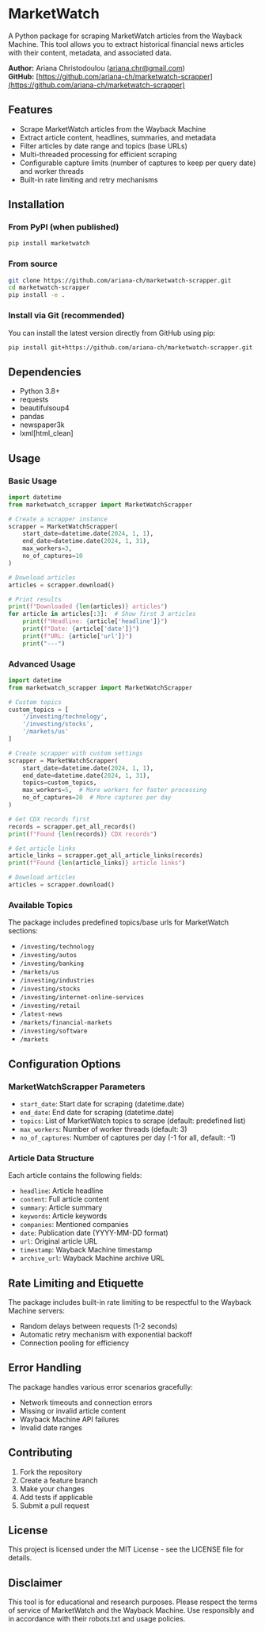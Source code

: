 # MarketWatch

A Python package for scraping MarketWatch articles from the Wayback Machine. This tool allows you to extract historical financial news articles with their content, metadata, and associated data.

**Author:** Ariana Christodoulou (<ariana.chr@gmail.com>)  
**GitHub:** [https://github.com/ariana-ch/marketwatch-scrapper](https://github.com/ariana-ch/marketwatch-scrapper)

## Features

- Scrape MarketWatch articles from the Wayback Machine
- Extract article content, headlines, summaries, and metadata
- Filter articles by date range and topics (base URLs)
- Multi-threaded processing for efficient scraping
- Configurable capture limits (number of captures to keep per query date) and worker threads
- Built-in rate limiting and retry mechanisms

## Installation

### From PyPI (when published)
```bash
pip install marketwatch
```

### From source
```bash
git clone https://github.com/ariana-ch/marketwatch-scrapper.git
cd marketwatch-scrapper
pip install -e .
```

### Install via Git (recommended)
You can install the latest version directly from GitHub using pip:

```bash
pip install git+https://github.com/ariana-ch/marketwatch-scrapper.git
```

## Dependencies

- Python 3.8+
- requests
- beautifulsoup4
- pandas
- newspaper3k
- lxml[html_clean]

## Usage

### Basic Usage

```python
import datetime
from marketwatch_scrapper import MarketWatchScrapper

# Create a scrapper instance
scrapper = MarketWatchScrapper(
    start_date=datetime.date(2024, 1, 1),
    end_date=datetime.date(2024, 1, 31),
    max_workers=3,
    no_of_captures=10
)

# Download articles
articles = scrapper.download()

# Print results
print(f"Downloaded {len(articles)} articles")
for article in articles[:3]:  # Show first 3 articles
    print(f"Headline: {article['headline']}")
    print(f"Date: {article['date']}")
    print(f"URL: {article['url']}")
    print("---")
```

### Advanced Usage

```python
import datetime
from marketwatch_scrapper import MarketWatchScrapper

# Custom topics
custom_topics = [
    '/investing/technology',
    '/investing/stocks',
    '/markets/us'
]

# Create scrapper with custom settings
scrapper = MarketWatchScrapper(
    start_date=datetime.date(2024, 1, 1),
    end_date=datetime.date(2024, 1, 31),
    topics=custom_topics,
    max_workers=5,  # More workers for faster processing
    no_of_captures=20  # More captures per day
)

# Get CDX records first
records = scrapper.get_all_records()
print(f"Found {len(records)} CDX records")

# Get article links
article_links = scrapper.get_all_article_links(records)
print(f"Found {len(article_links)} article links")

# Download articles
articles = scrapper.download()
```

### Available Topics

The package includes predefined topics/base urls for MarketWatch sections:

- `/investing/technology`
- `/investing/autos`
- `/investing/banking`
- `/markets/us`
- `/investing/industries`
- `/investing/stocks`
- `/investing/internet-online-services`
- `/investing/retail`
- `/latest-news`
- `/markets/financial-markets`
- `/investing/software`
- `/markets`

## Configuration Options

### MarketWatchScrapper Parameters

- `start_date`: Start date for scraping (datetime.date)
- `end_date`: End date for scraping (datetime.date)
- `topics`: List of MarketWatch topics to scrape (default: predefined list)
- `max_workers`: Number of worker threads (default: 3)
- `no_of_captures`: Number of captures per day (-1 for all, default: -1)

### Article Data Structure

Each article contains the following fields:

- `headline`: Article headline
- `content`: Full article content
- `summary`: Article summary
- `keywords`: Article keywords
- `companies`: Mentioned companies
- `date`: Publication date (YYYY-MM-DD format)
- `url`: Original article URL
- `timestamp`: Wayback Machine timestamp
- `archive_url`: Wayback Machine archive URL

## Rate Limiting and Etiquette

The package includes built-in rate limiting to be respectful to the Wayback Machine servers:

- Random delays between requests (1-2 seconds)
- Automatic retry mechanism with exponential backoff
- Connection pooling for efficiency

## Error Handling

The package handles various error scenarios gracefully:

- Network timeouts and connection errors
- Missing or invalid article content
- Wayback Machine API failures
- Invalid date ranges

## Contributing

1. Fork the repository
2. Create a feature branch
3. Make your changes
4. Add tests if applicable
5. Submit a pull request

## License

This project is licensed under the MIT License - see the LICENSE file for details.

## Disclaimer

This tool is for educational and research purposes. Please respect the terms of service of MarketWatch and the Wayback Machine. Use responsibly and in accordance with their robots.txt and usage policies. 
